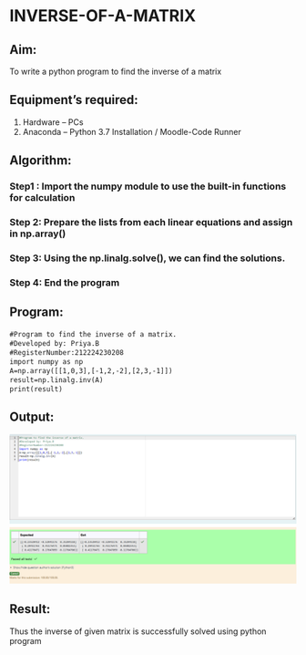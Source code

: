 # INVERSE-OF-A-MATRIX
## Aim:
To write a python program to find the inverse of a matrix
## Equipment’s required:
1. 	Hardware – PCs
2. 	Anaconda – Python 3.7 Installation / Moodle-Code Runner
## Algorithm:
### Step1 : Import the numpy module to use the built-in functions for calculation 
### Step 2: Prepare the lists from each linear equations and assign in np.array() 
### Step 3: Using the np.linalg.solve(), we can find the solutions.
### Step 4: End the program
## Program:
```
#Program to find the inverse of a matrix.
#Developed by: Priya.B
#RegisterNumber:212224230208
import numpy as np
A=np.array([[1,0,3],[-1,2,-2],[2,3,-1]])
result=np.linalg.inv(A)
print(result)
```
## Output:
![alt text](<Screenshot 2025-03-25 012249.png>)


## Result:
Thus the inverse of given matrix is successfully solved using python program

